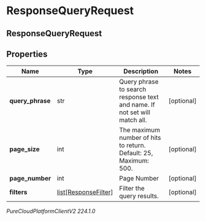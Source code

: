 # ResponseQueryRequest

## ResponseQueryRequest

## Properties

|Name | Type | Description | Notes|
|------------ | ------------- | ------------- | -------------|
| **query_phrase** | str | Query phrase to search response text and name. If not set will match all. | [optional] |
| **page_size** | int | The maximum number of hits to return. Default: 25, Maximum: 500. | [optional] |
| **page_number** | int | Page Number | [optional] |
| **filters** | [list[ResponseFilter]](ResponseFilter) | Filter the query results. | [optional] |



_PureCloudPlatformClientV2 224.1.0_
